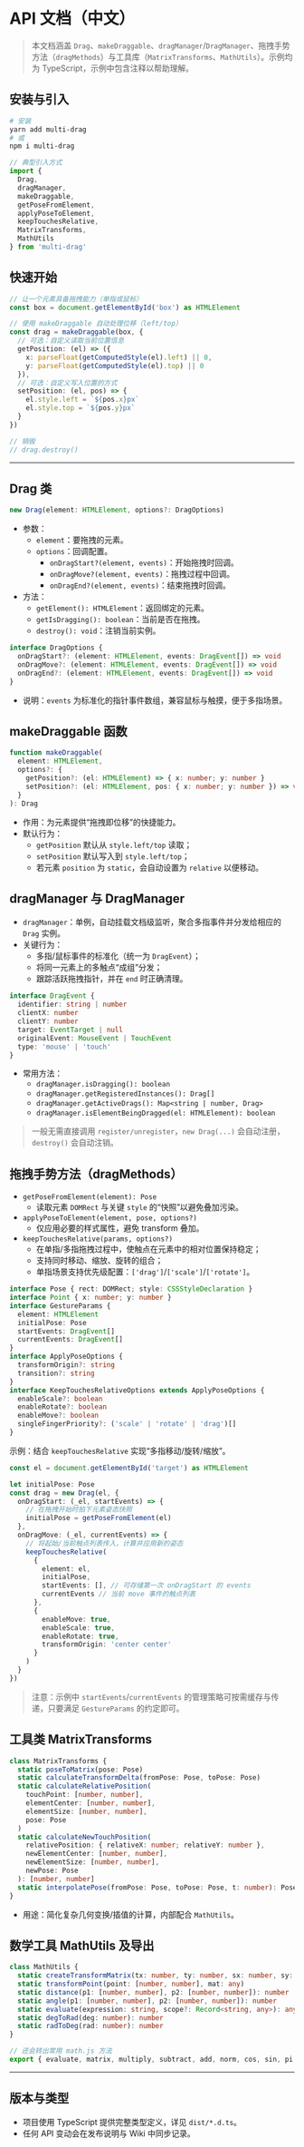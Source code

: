 # API 文档（中文）

> 本文档涵盖 `Drag`、`makeDraggable`、`dragManager`/`DragManager`、拖拽手势方法（`dragMethods`）与工具库（`MatrixTransforms`、`MathUtils`）。示例均为 TypeScript，示例中包含注释以帮助理解。

## 安装与引入

```bash
# 安装
yarn add multi-drag
# 或
npm i multi-drag
```

```ts
// 典型引入方式
import {
  Drag,
  dragManager,
  makeDraggable,
  getPoseFromElement,
  applyPoseToElement,
  keepTouchesRelative,
  MatrixTransforms,
  MathUtils
} from 'multi-drag'
```

## 快速开始

```ts
// 让一个元素具备拖拽能力（单指或鼠标）
const box = document.getElementById('box') as HTMLElement

// 使用 makeDraggable 自动处理位移（left/top）
const drag = makeDraggable(box, {
  // 可选：自定义读取当前位置信息
  getPosition: (el) => ({
    x: parseFloat(getComputedStyle(el).left) || 0,
    y: parseFloat(getComputedStyle(el).top) || 0
  }),
  // 可选：自定义写入位置的方式
  setPosition: (el, pos) => {
    el.style.left = `${pos.x}px`
    el.style.top = `${pos.y}px`
  }
})

// 销毁
// drag.destroy()
```

---

## Drag 类

```ts
new Drag(element: HTMLElement, options?: DragOptions)
```

- 参数：
  - `element`：要拖拽的元素。
  - `options`：回调配置。
    - `onDragStart?(element, events)`：开始拖拽时回调。
    - `onDragMove?(element, events)`：拖拽过程中回调。
    - `onDragEnd?(element, events)`：结束拖拽时回调。
- 方法：
  - `getElement(): HTMLElement`：返回绑定的元素。
  - `getIsDragging(): boolean`：当前是否在拖拽。
  - `destroy(): void`：注销当前实例。

```ts
interface DragOptions {
  onDragStart?: (element: HTMLElement, events: DragEvent[]) => void
  onDragMove?: (element: HTMLElement, events: DragEvent[]) => void
  onDragEnd?: (element: HTMLElement, events: DragEvent[]) => void
}
```

- 说明：`events` 为标准化的指针事件数组，兼容鼠标与触摸，便于多指场景。

## makeDraggable 函数

```ts
function makeDraggable(
  element: HTMLElement,
  options?: {
    getPosition?: (el: HTMLElement) => { x: number; y: number }
    setPosition?: (el: HTMLElement, pos: { x: number; y: number }) => void
  }
): Drag
```

- 作用：为元素提供“拖拽即位移”的快捷能力。
- 默认行为：
  - `getPosition` 默认从 `style.left/top` 读取；
  - `setPosition` 默认写入到 `style.left/top`；
  - 若元素 `position` 为 `static`，会自动设置为 `relative` 以便移动。

## dragManager 与 DragManager

- `dragManager`：单例，自动挂载文档级监听，聚合多指事件并分发给相应的 `Drag` 实例。
- 关键行为：
  - 多指/鼠标事件的标准化（统一为 `DragEvent`）；
  - 将同一元素上的多触点“成组”分发；
  - 跟踪活跃拖拽指针，并在 `end` 时正确清理。

```ts
interface DragEvent {
  identifier: string | number
  clientX: number
  clientY: number
  target: EventTarget | null
  originalEvent: MouseEvent | TouchEvent
  type: 'mouse' | 'touch'
}
```

- 常用方法：
  - `dragManager.isDragging(): boolean`
  - `dragManager.getRegisteredInstances(): Drag[]`
  - `dragManager.getActiveDrags(): Map<string | number, Drag>`
  - `dragManager.isElementBeingDragged(el: HTMLElement): boolean`

> 一般无需直接调用 `register/unregister`，`new Drag(...)` 会自动注册，`destroy()` 会自动注销。

## 拖拽手势方法（dragMethods）

- `getPoseFromElement(element): Pose`
  - 读取元素 `DOMRect` 与关键 `style` 的“快照”以避免叠加污染。
- `applyPoseToElement(element, pose, options?)`
  - 仅应用必要的样式属性，避免 transform 叠加。
- `keepTouchesRelative(params, options?)`
  - 在单指/多指拖拽过程中，使触点在元素中的相对位置保持稳定；
  - 支持同时移动、缩放、旋转的组合；
  - 单指场景支持优先级配置：`['drag']`/`['scale']`/`['rotate']`。

```ts
interface Pose { rect: DOMRect; style: CSSStyleDeclaration }
interface Point { x: number; y: number }
interface GestureParams {
  element: HTMLElement
  initialPose: Pose
  startEvents: DragEvent[]
  currentEvents: DragEvent[]
}
interface ApplyPoseOptions {
  transformOrigin?: string
  transition?: string
}
interface KeepTouchesRelativeOptions extends ApplyPoseOptions {
  enableScale?: boolean
  enableRotate?: boolean
  enableMove?: boolean
  singleFingerPriority?: ('scale' | 'rotate' | 'drag')[]
}
```

示例：结合 `keepTouchesRelative` 实现“多指移动/旋转/缩放”。

```ts
const el = document.getElementById('target') as HTMLElement

let initialPose: Pose
const drag = new Drag(el, {
  onDragStart: (_el, startEvents) => {
    // 在拖拽开始时拍下元素姿态快照
    initialPose = getPoseFromElement(el)
  },
  onDragMove: (_el, currentEvents) => {
    // 将起始/当前触点列表传入，计算并应用新的姿态
    keepTouchesRelative(
      {
        element: el,
        initialPose,
        startEvents: [], // 可存储第一次 onDragStart 的 events
        currentEvents // 当前 move 事件的触点列表
      },
      {
        enableMove: true,
        enableScale: true,
        enableRotate: true,
        transformOrigin: 'center center'
      }
    )
  }
})
```

> 注意：示例中 `startEvents`/`currentEvents` 的管理策略可按需缓存与传递，只要满足 `GestureParams` 的约定即可。

## 工具类 MatrixTransforms

```ts
class MatrixTransforms {
  static poseToMatrix(pose: Pose)
  static calculateTransformDelta(fromPose: Pose, toPose: Pose)
  static calculateRelativePosition(
    touchPoint: [number, number],
    elementCenter: [number, number],
    elementSize: [number, number],
    pose: Pose
  )
  static calculateNewTouchPosition(
    relativePosition: { relativeX: number; relativeY: number },
    newElementCenter: [number, number],
    newElementSize: [number, number],
    newPose: Pose
  ): [number, number]
  static interpolatePose(fromPose: Pose, toPose: Pose, t: number): Pose
}
```

- 用途：简化复杂几何变换/插值的计算，内部配合 `MathUtils`。

## 数学工具 MathUtils 及导出

```ts
class MathUtils {
  static createTransformMatrix(tx: number, ty: number, sx: number, sy: number, rotRad: number)
  static transformPoint(point: [number, number], mat: any)
  static distance(p1: [number, number], p2: [number, number]): number
  static angle(p1: [number, number], p2: [number, number]): number
  static evaluate(expression: string, scope?: Record<string, any>): any
  static degToRad(deg: number): number
  static radToDeg(rad: number): number
}

// 还会转出常用 math.js 方法
export { evaluate, matrix, multiply, subtract, add, norm, cos, sin, pi }
```

---

## 版本与类型

- 项目使用 TypeScript 提供完整类型定义，详见 `dist/*.d.ts`。
- 任何 API 变动会在发布说明与 Wiki 中同步记录。
